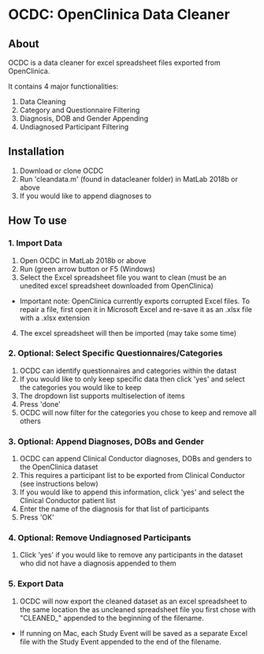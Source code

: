 # OCDC: OpenClinica Data Cleaner
## About
OCDC is a data cleaner for excel spreadsheet files exported from OpenClinica.

It contains 4 major functionalities:
1. Data Cleaning
2. Category and Questionnaire Filtering
3. Diagnosis, DOB and Gender Appending 
4. Undiagnosed Participant Filtering

## Installation
1. Download or clone OCDC
2. Run 'cleandata.m' (found in datacleaner folder) in MatLab 2018b or above
3. If you would like to append diagnoses to 

## How To use
### 1. Import Data
1. Open OCDC in MatLab 2018b or above
2. Run (green arrow button or F5 (Windows)
3. Select the Excel spreadsheet file you want to clean (must be an unedited excel spreadsheet downloaded from OpenClinica)
* Important note: OpenClinica currently exports corrupted Excel files. To repair a file, first open it in Microsoft Excel and re-save it as an .xlsx file with a .xlsx extension
4. The excel spreadsheet will then be imported (may take some time)

### 2. Optional: Select Specific Questionnaires/Categories
1. OCDC can identify questionnaires and categories within the datast
2. If you would like to only keep specific data then click 'yes' and select the categories you would like to keep
3. The dropdown list supports multiselection of items
4. Press 'done'
5. OCDC will now filter for the categories you chose to keep and remove all others

### 3. Optional: Append Diagnoses, DOBs and Gender
1. OCDC can append Clinical Conductor diagnoses, DOBs and genders to the OpenClinica dataset
2. This requires a participant list to be exported from Clinical Conductor (see instructions below)
3. If you would like to append this information, click 'yes' and select the Clinical Conductor patient list
4. Enter the name of the diagnosis for that list of participants
5. Press 'OK'

### 4. Optional: Remove Undiagnosed Participants
1. Click 'yes' if you would like to remove any participants in the dataset who did not have a diagnosis appended to them

### 5. Export Data
1. OCDC will now export the cleaned dataset as an excel spreadsheet to the same location the as uncleaned spreadsheet file you first chose with "CLEANED_" appended to the beginning of the filename.
* If running on Mac, each Study Event will be saved as a separate Excel file with the Study Event appended to the end of the filename.
